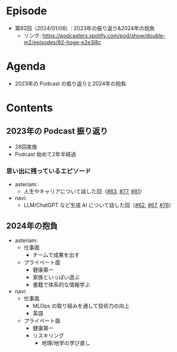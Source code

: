 # Episode

- 第82回（2024/01/08）: 2023年の振り返り&2024年の抱負
  - リンク: https://podcasters.spotify.com/pod/show/double-m2/episodes/82-hoge-e2e3l8c

# Agenda

- 2023年の Podcast の振り返りと2024年の抱負

# Contents

## 2023年の Podcast 振り返り

- 28回実施
- Podcast 始めて2年半経過

### 思い出に残っているエピソード

- asteriam:
  - 人生やキャリアについて話した回（[#63](https://github.com/double-m2ml/podcast.fm/blob/main/episode/episode-063.md), [#77](https://github.com/double-m2ml/podcast.fm/blob/main/episode/episode-077.md), [#81](https://github.com/double-m2ml/podcast.fm/blob/main/episode/episode-081.md)）
- navi:
  - LLM/ChatGPT など生成 AI について話した回（[#62](https://github.com/double-m2ml/podcast.fm/blob/main/episode/episode-062.md), [#67](https://github.com/double-m2ml/podcast.fm/blob/main/episode/episode-067.md), [#76](https://github.com/double-m2ml/podcast.fm/blob/main/episode/episode-076.md)）

## 2024年の抱負

- asteriam:
  - 仕事面
    - チームで成果を出す
  - プライベート面
    - 健康第一
    - 家族といっぱい遊ぶ
    - 書籍で体系的な情報学ぶ
- navi:
  - 仕事面
    - MLOps の取り組みを通して技術力の向上
    - 英語
  - プライベート面
    - 健康第一
    - リスキリング
      - 地理/地学の学び直し
